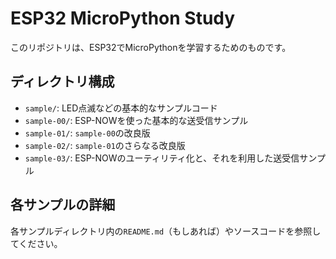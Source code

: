 # ESP32 MicroPython Study

このリポジトリは、ESP32でMicroPythonを学習するためのものです。

## ディレクトリ構成

- `sample/`: LED点滅などの基本的なサンプルコード
- `sample-00/`: ESP-NOWを使った基本的な送受信サンプル
- `sample-01/`: `sample-00`の改良版
- `sample-02/`: `sample-01`のさらなる改良版
- `sample-03/`: ESP-NOWのユーティリティ化と、それを利用した送受信サンプル

## 各サンプルの詳細

各サンプルディレクトリ内の`README.md`（もしあれば）やソースコードを参照してください。
